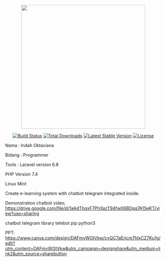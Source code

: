 <p align="center"><a href="https://laravel.com" target="_blank"><img src="https://raw.githubusercontent.com/laravel/art/master/logo-lockup/5%20SVG/2%20CMYK/1%20Full%20Color/laravel-logolockup-cmyk-red.svg" width="400"></a></p>

<p align="center">
<a href="https://travis-ci.org/laravel/framework"><img src="https://travis-ci.org/laravel/framework.svg" alt="Build Status"></a>
<a href="https://packagist.org/packages/laravel/framework"><img src="https://poser.pugx.org/laravel/framework/d/total.svg" alt="Total Downloads"></a>
<a href="https://packagist.org/packages/laravel/framework"><img src="https://poser.pugx.org/laravel/framework/v/stable.svg" alt="Latest Stable Version"></a>
<a href="https://packagist.org/packages/laravel/framework"><img src="https://poser.pugx.org/laravel/framework/license.svg" alt="License"></a>
</p>

Nama : Indah Oktaviana

Bidang : Programmer

Tools :
Laravel version 6.8

PHP Version 7.4

Linux Mint

Create e-learning system with chatbot telegram integrated inside.

Demonstration chatbot video,
https://drive.google.com/file/d/1aAdThqxF7PhXazT94fw06BDpq7A15eKT/view?usp=sharing

chatbot telegram library telebot pip python3

PPT: https://www.canva.com/design/DAFmvWGtVkw/cyQC7aEricm7hlxCZ7Ku1g/edit?utm_content=DAFmvWGtVkw&utm_campaign=designshare&utm_medium=link2&utm_source=sharebutton
